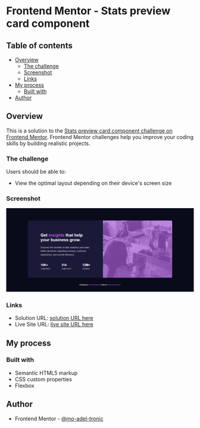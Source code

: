 # Frontend Mentor - Stats preview card component

## Table of contents

- [Overview](#overview)
  - [The challenge](#the-challenge)
  - [Screenshot](#screenshot)
  - [Links](#links)
- [My process](#my-process)
  - [Built with](#built-with)
- [Author](#author)

## Overview

This is a solution to the [Stats preview card component challenge on Frontend Mentor](https://www.frontendmentor.io/challenges/stats-preview-card-component-8JqbgoU62). Frontend Mentor challenges help you improve your coding skills by building realistic projects.  

### The challenge

Users should be able to:

- View the optimal layout depending on their device's screen size

### Screenshot

![](./screenshot.png)

### Links

- Solution URL: [solution URL here](https://github.com/mo-adel-tronic/stats-preview-card-component)
- Live Site URL: [live site URL here](https://mo-adel-tronic.github.io/stats-preview-card-component/)

## My process

### Built with

- Semantic HTML5 markup
- CSS custom properties
- Flexbox

## Author

<!-- - Website - [Mohamed Abouzed](https://www.your-site.com) -->
- Frontend Mentor - [@mo-adel-tronic](https://www.frontendmentor.io/profile/mo-adel-tronic)


